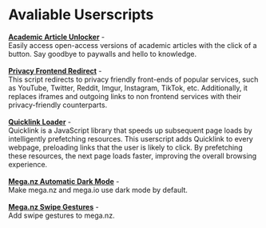 # Avaliable Userscripts
**[Academic Article Unlocker](https://github.com/NyeUsr/Userscripts/raw/main/Academic%20Article%20Unlocker.user.js)** -<br>
Easily access open-access versions of academic articles with the click of a button. Say goodbye to paywalls and hello to knowledge.<br><br>
**[Privacy Frontend Redirect](https://github.com/NyeUsr/Userscripts/raw/main/Privacy%20Frontend%20Redirect.user.js)** -<br>
This script redirects to privacy friendly front-ends of popular services, such as YouTube, Twitter, Reddit, Imgur, Instagram, TikTok, etc. Additionally, it replaces iframes and outgoing links to non frontend services with their privacy-friendly counterparts.<br><br>
**[Quicklink Loader](https://github.com/NyeUsr/Userscripts/raw/main/Quicklink%20Loader.user.js)** -<br>
Quicklink is a JavaScript library that speeds up subsequent page loads by intelligently prefetching resources. This userscript adds Quicklink to every webpage, preloading links that the user is likely to click. By prefetching these resources, the next page loads faster, improving the overall browsing experience.<br><br>
**[Mega.nz Automatic Dark Mode](https://github.com/NyeUsr/Userscripts/raw/main/Mega.nz%20Automatic%20Dark%20Mode.user.js)** -<br>
Make mega.nz and mega.io use dark mode by default.<br><br>
**[Mega.nz Swipe Gestures](https://github.com/NyeUsr/Userscripts/raw/main/Mega.nz%20Swipe%20Gestures.user.js)** -<br>
Add swipe gestures to mega.nz.<br><br>
